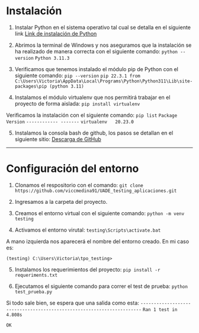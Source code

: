 # Instalación
1. Instalar Python en el sistema operativo tal cual se detalla en el siguiente link
[Link de instalación de Python](https://www.python.org/downloads/)

2. Abrimos la terminal de Windows y nos aseguramos que la instalación se ha realizado de manera correcta con el siguiente comando:
`python --version`
`Python 3.11.3`

3. Verificamos que tenemos instalado el módulo pip de Python con el siguiente comando:
`pip --version`
`pip 22.3.1 from C:\Users\Victoria\AppData\Local\Programs\Python\Python311\Lib\site-packages\pip (python 3.11)`

4. Instalamos el módulo virtualenv que nos permitirá trabajar en el proyecto de forma aislada:
`pip install virtualenv`

Verificamos la instalación con el siguiente comando:
`pip list`
`Package      Version`
`------------ -------`
`virtualenv   20.23.0`

5. Instalamos la consola bash de github, los pasos se detallan en el siguiente sitio:
[Descarga de GitHub](https://gitforwindows.org/)
---

# Configuración del entorno

1. Clonamos el respositorio con el comando:
`git clone  https://github.com/viccmedina91/UADE_testing_aplicaciones.git`

2. Ingresamos a la carpeta del proyecto.

3. Creamos el entorno virtual con el siguiente comando:
`python -m venv testing`

4. Activamos el entorno virutal:
`testing\Scripts\activate.bat`

A mano izquierda nos aparecerá el nombre del entorno creado. En mi caso es:

`(testing) C:\Users\Victoria\tpo_testing>`

5. Instalamos los requerimientos del proyecto:
`pip install -r requeriments.txt`

6. Ejecutamos el siguiente comando para correr el test de prueba:
`python test_prueba.py`

Si todo sale bien, se espera que una salida como esta:
`----------------------------------------------------------------------`
`Ran 1 test in 4.808s `

`OK`